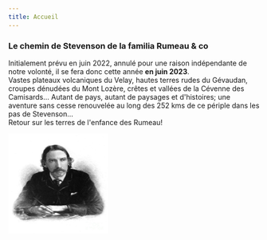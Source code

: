 ```yaml
---
title: Accueil
---
```

### Le chemin de Stevenson de la familia Rumeau & co
Initialement prévu en juin 2022, annulé pour une raison indépendante de notre volonté, il se fera donc cette année **en juin 2023**.<br>
Vastes plateaux volcaniques du Velay, hautes terres rudes du Gévaudan, croupes dénudées du Mont Lozère, crêtes et vallées de la Cévenne des Camisards... Autant de pays, autant de paysages et d'histoires; une aventure sans cesse renouvelée au long des 252 kms de ce périple dans les pas de Stevenson...<br>
Retour sur les terres de l'enfance des Rumeau!

<img src="https://raw.githubusercontent.com/LouisRumeau/test-website-repo-3796/main/images/robert-louis-stevenson-granger.jpg" width="200" height="200" />